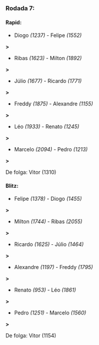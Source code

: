 ### Rodada 7:

#### Rapid:

* Diogo *(1237)*     -     Felipe *(1552)*

 **>** 
* Ribas *(1623)*     -     Milton *(1892)*

 **>** 
* Júlio *(1677)*     -     Ricardo *(1771)*

 **>** 
* Freddy *(1875)*     -     Alexandre *(1155)*

 **>** 
* Léo *(1933)*     -     Renato *(1245)*

 **>** 
* Marcelo *(2094)*     -     Pedro *(1213)*

 **>** 

De folga: Vitor (1310)

#### Blitz:

* Felipe *(1378)*     -     Diogo *(1455)*

 **>** 
* Milton *(1744)*     -     Ribas *(2055)*

 **>** 
* Ricardo *(1625)*     -     Júlio *(1464)*

 **>** 
* Alexandre *(1197)*     -     Freddy *(1795)*

 **>** 
* Renato *(953)*     -     Léo *(1861)*

 **>** 
* Pedro *(1251)*     -     Marcelo *(1560)*

 **>** 

De folga: Vitor (1154)

